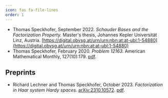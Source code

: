 ```yaml
---
icon: fas fa-file-lines
order: 1
---
```


- Thomas Speckhofer, September 2022. _Schauder Bases and the Factorization Property._ Master's thesis, Johannes Kepler Universität Linz, Austria. [https://digital.obvsg.at/urn/urn:nbn:at:at-ubl:1-54880](https://digital.obvsg.at/urn/urn:nbn:at:at-ubl:1-54880)
- Thomas Speckhofer, February 2020. _Problem 12163._ American Mathematical Monthly, 127(10):179. [pdf](/assets/pdf/problem-12163.pdf).

## Preprints

- Richard Lechner and Thomas Speckhofer, October 2023. _Factorization in Haar system Hardy spaces._ [arXiv:2310.10572](https://arxiv.org/abs/2310.10572). [pdf](https://arxiv.org/pdf/2310.10572.pdf).

